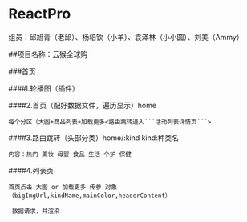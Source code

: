 # ReactPro
组员：邱旭青（老邱）、杨培钦（小羊）、袁泽林（小小圆）、刘美（Ammy）

##项目名称：云猴全球购

###首页

####l.轮播图（插件）

####2.首页（配好数据文件，遍历显示）home

	每个分区（大图+商品列表+加载更多<路由跳转进入```活动列表详情页```>
	
####3.路由跳转（头部分类）home/:kind   kind:种类名

 	内容：热门 美妆 母婴 食品 生活 个护 保健
 	
####4.列表页

	首页点击 大图 or 加载更多 传参 对象（bigImgUrl,kindName,mainColor,headerContent）
	
	 数据请求，并渲染
